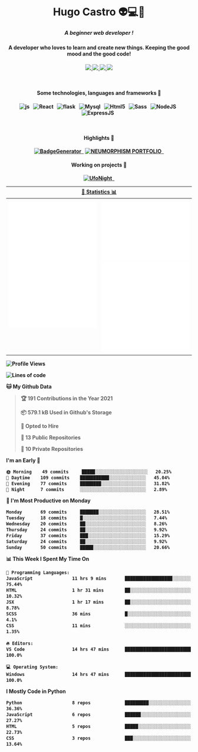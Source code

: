 <h1 align="center">Hugo Castro 👽💻🌌</h1>
<h5 align="center">A beginner web developer !</h5>
<h4 align="center">A developer who loves to learn and create new things. Keeping the good mood and the good code!<h4/>
<p align="center">
		<a href="https://stackoverflow.com/users/11444549/hugo">
		<img src="https://img.shields.io/badge/-Stackoverflow-79db75?style=for-the-badge&logo=Stackoverflow&logoColor=white" />
	</a>
		<a href="https://api.whatsapp.com/send?phone=5532988940411text=Oii, vim pelo github!">
		<img src="https://img.shields.io/badge/WHATSAPP-79db75.svg?&style=for-the-badge&logo=whatsapp&logoColor=white" />
	</a>
		<a href="mailto:hugocastrohc@outlook.com">
		<img src="https://img.shields.io/badge/email-79db75.svg?&style=for-the-badge&logo=protonmail&logoColor=white" />
	<a href="https://open.spotify.com/user/22uat6ppbmvcvyia5me7tdmci">
		<img src="https://img.shields.io/badge/spotify-79db75.svg?&style=for-the-badge&logo=spotify&logoColor=white" />
	</a>
</p>

<br>

<h4 align="center"> Some technologies, languages and frameworks 🚀<h4/>
<p align="center">
	<img src="https://img.shields.io/badge/javascript-79db75.svg?&style=for-the-badge&logo=javascript&logoColor=white" alt="js" />&nbsp;&nbsp;
	<img src="https://img.shields.io/badge/-React-79db75?style=for-the-badge&logo=react&logoColor=white" alt="React" />&nbsp;&nbsp;
	<img src="https://img.shields.io/badge/flask-79db75.svg?&style=for-the-badge&logo=flask&logoColor=white" alt="flask" />&nbsp;&nbsp;
	<img src="https://img.shields.io/badge/mysql-79db75.svg?style=for-the-badge&logo=mysql&logoColor=white" alt="Mysql" />&nbsp;&nbsp;
	<img src="https://img.shields.io/badge/html5-79db75.svg?style=for-the-badge&logo=html5&logoColor=white" alt="Html5" />&nbsp;&nbsp;
	<img src="https://img.shields.io/badge/sass-79db75.svg?style=for-the-badge&logo=sass&logoColor=white" alt="Sass" />&nbsp;&nbsp;
	<img src="https://img.shields.io/badge/node.js-79db75.svg?style=for-the-badge&" alt="NodeJS" />&nbsp;&nbsp;
	<img src="https://img.shields.io/badge/express.js-79db75.svg?style=for-the-badge&" alt="ExpressJS" />&nbsp;&nbsp;
	

</p>

<br>
<h4 align="center"> Highlights 🔆<h4/>
<p align="center">
	  <a text-decoration="none" href="https://pypi.org/project/BadgeGenerator"><img src="https://img.shields.io/badge/BadgeGenerator-79db75.svg?style=for-the-badge&logo=pythonfor-the-badge&logo=django" alt="BadgeGenerator" />&nbsp;&nbsp;<a/>
	<a text-decoration="none" href="https://github.com/HugoCastroBR/Neumorphism_Portfolio"><img src="https://img.shields.io/badge/neumorphism_portfolio-79db75.svg?style=for-the-badge" alt="NEUMORPHISM PORTFOLIO" />&nbsp;&nbsp;<a/>
</p>
<h4 align="center"> Working on projects 🔨<h4/>
	
<p align="center">
	<a text-decoration="none" href="https://github.com/HugoCastroBR/ufonight"><img src="https://img.shields.io/badge/UfoNight-79db75.svg?style=for-the-badge" alt="UfoNight"/>&nbsp;&nbsp;<a/>
</p>

<table>
	<tr>
	    <th colspan="2" align="center">
	      <a href="" >🧩 Statistics 📊 </a>
	    </th>
	</tr>
	<tr>
	    <th valign="top" width="600"><img src="https://github.com/HugoCastroBR/HugoCastroBR/blob/master/Isometric.svg"  /></th>
	    <th width="600"><img src="https://github.com/HugoCastroBR/HugoCastroBR/blob/master/metrics.plugin.habits.svg"  />
		<img src="https://github.com/HugoCastroBR/HugoCastroBR/blob/master/metrics.plugin.activity.svg"  />
	    </th>
  	</tr>
	
<table/>

<!--START_SECTION:waka-->
![Profile Views](http://img.shields.io/badge/Profile%20Views-90-blue)

![Lines of code](https://img.shields.io/badge/From%20Hello%20World%20I%27ve%20Written-70%20lines%20of%20code-blue)

**🐱 My Github Data** 

> 🏆 191 Contributions in the Year 2021
 > 
> 📦 579.1 kB Used in Github's Storage 
 > 
> 💼 Opted to Hire
 > 
> 📜 13 Public Repositories 
 > 
> 🔑 10 Private Repositories  
 > 
**I'm an Early 🐤** 

```text
🌞 Morning    49 commits     █████░░░░░░░░░░░░░░░░░░░░   20.25% 
🌆 Daytime    109 commits    ███████████░░░░░░░░░░░░░░   45.04% 
🌃 Evening    77 commits     ████████░░░░░░░░░░░░░░░░░   31.82% 
🌙 Night      7 commits      ░░░░░░░░░░░░░░░░░░░░░░░░░   2.89%

```
📅 **I'm Most Productive on Monday** 

```text
Monday       69 commits     ███████░░░░░░░░░░░░░░░░░░   28.51% 
Tuesday      18 commits     █░░░░░░░░░░░░░░░░░░░░░░░░   7.44% 
Wednesday    20 commits     ██░░░░░░░░░░░░░░░░░░░░░░░   8.26% 
Thursday     24 commits     ██░░░░░░░░░░░░░░░░░░░░░░░   9.92% 
Friday       37 commits     ███░░░░░░░░░░░░░░░░░░░░░░   15.29% 
Saturday     24 commits     ██░░░░░░░░░░░░░░░░░░░░░░░   9.92% 
Sunday       50 commits     █████░░░░░░░░░░░░░░░░░░░░   20.66%

```


📊 **This Week I Spent My Time On** 

```text
💬 Programming Languages: 
JavaScript               11 hrs 9 mins       ██████████████████░░░░░░░   75.44% 
HTML                     1 hr 31 mins        ██░░░░░░░░░░░░░░░░░░░░░░░   10.32% 
JSX                      1 hr 17 mins        ██░░░░░░░░░░░░░░░░░░░░░░░   8.78% 
SCSS                     36 mins             █░░░░░░░░░░░░░░░░░░░░░░░░   4.1% 
CSS                      11 mins             ░░░░░░░░░░░░░░░░░░░░░░░░░   1.35%

🔥 Editors: 
VS Code                  14 hrs 47 mins      █████████████████████████   100.0%

💻 Operating System: 
Windows                  14 hrs 47 mins      █████████████████████████   100.0%

```

**I Mostly Code in Python** 

```text
Python                   8 repos             █████████░░░░░░░░░░░░░░░░   36.36% 
JavaScript               6 repos             ██████░░░░░░░░░░░░░░░░░░░   27.27% 
HTML                     5 repos             █████░░░░░░░░░░░░░░░░░░░░   22.73% 
CSS                      3 repos             ███░░░░░░░░░░░░░░░░░░░░░░   13.64%

```



<!--END_SECTION:waka-->


